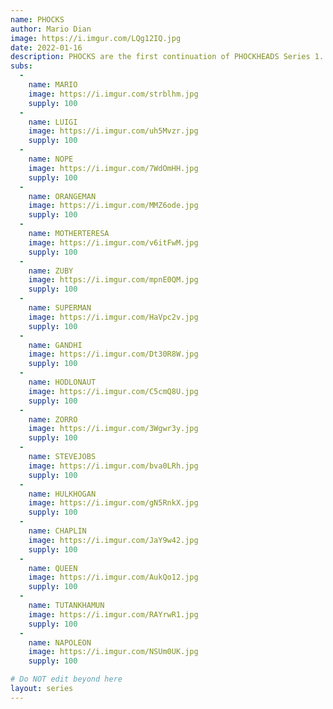 ```yaml
---
name: PHOCKS
author: Mario Dian
image: https://i.imgur.com/LQg12IQ.jpg
date: 2022-01-16
description: PHOCKS are the first continuation of PHOCKHEADS Series 1. All hodlers of the grail card will get current and future subs for free!
subs: 
  - 
    name: MARIO
    image: https://i.imgur.com/strblhm.jpg
    supply: 100
  - 
    name: LUIGI
    image: https://i.imgur.com/uh5Mvzr.jpg
    supply: 100
  - 
    name: NOPE
    image: https://i.imgur.com/7WdOmHH.jpg
    supply: 100
  - 
    name: ORANGEMAN
    image: https://i.imgur.com/MMZ6ode.jpg
    supply: 100
  - 
    name: MOTHERTERESA
    image: https://i.imgur.com/v6itFwM.jpg
    supply: 100
  - 
    name: ZUBY
    image: https://i.imgur.com/mpnE0QM.jpg
    supply: 100
  - 
    name: SUPERMAN
    image: https://i.imgur.com/HaVpc2v.jpg
    supply: 100
  - 
    name: GANDHI
    image: https://i.imgur.com/Dt30R8W.jpg
    supply: 100
  - 
    name: HODLONAUT
    image: https://i.imgur.com/C5cmQ8U.jpg
    supply: 100
  - 
    name: ZORRO
    image: https://i.imgur.com/3Wgwr3y.jpg
    supply: 100
  - 
    name: STEVEJOBS
    image: https://i.imgur.com/bva0LRh.jpg
    supply: 100
  - 
    name: HULKHOGAN
    image: https://i.imgur.com/gN5RnkX.jpg
    supply: 100
  - 
    name: CHAPLIN
    image: https://i.imgur.com/JaY9w42.jpg
    supply: 100
  - 
    name: QUEEN
    image: https://i.imgur.com/AukQo12.jpg
    supply: 100
  - 
    name: TUTANKHAMUN
    image: https://i.imgur.com/RAYrwR1.jpg
    supply: 100
  - 
    name: NAPOLEON
    image: https://i.imgur.com/NSUm0UK.jpg
    supply: 100

# Do NOT edit beyond here
layout: series
---
```


